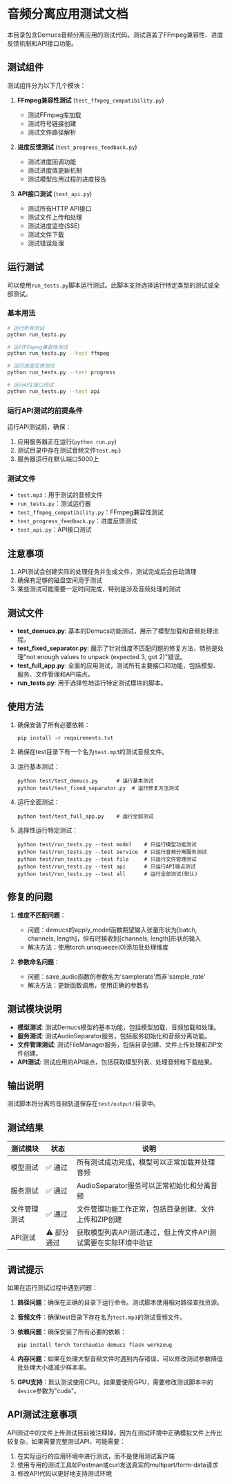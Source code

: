 # 音频分离应用测试文档

本目录包含Demucs音频分离应用的测试代码。测试涵盖了FFmpeg兼容性、进度反馈机制和API接口功能。

## 测试组件

测试组件分为以下几个模块：

1. **FFmpeg兼容性测试** (`test_ffmpeg_compatibility.py`)
   - 测试FFmpeg库加载
   - 测试符号链接创建
   - 测试文件路径解析

2. **进度反馈测试** (`test_progress_feedback.py`)
   - 测试进度回调功能
   - 测试进度值更新机制
   - 测试模型应用过程的进度报告

3. **API接口测试** (`test_api.py`)
   - 测试所有HTTP API接口
   - 测试文件上传和处理
   - 测试进度监控(SSE)
   - 测试文件下载
   - 测试错误处理

## 运行测试

可以使用`run_tests.py`脚本运行测试。此脚本支持选择运行特定类型的测试或全部测试。

### 基本用法

```bash
# 运行所有测试
python run_tests.py

# 运行FFmpeg兼容性测试
python run_tests.py --test ffmpeg

# 运行进度反馈测试
python run_tests.py --test progress

# 运行API接口测试
python run_tests.py --test api
```

### 运行API测试的前提条件

运行API测试前，确保：

1. 应用服务器正在运行(`python run.py`)
2. 测试目录中存在测试音频文件`test.mp3`
3. 服务器运行在默认端口5000上

### 测试文件

- `test.mp3`：用于测试的音频文件
- `run_tests.py`：测试运行器
- `test_ffmpeg_compatibility.py`：FFmpeg兼容性测试
- `test_progress_feedback.py`：进度反馈测试
- `test_api.py`：API接口测试

## 注意事项

1. API测试会创建实际的处理任务并生成文件，测试完成后会自动清理
2. 确保有足够的磁盘空间用于测试
3. 某些测试可能需要一定时间完成，特别是涉及音频处理的测试

## 测试文件

- **test_demucs.py**: 基本的Demucs功能测试，展示了模型加载和音频处理流程。
- **test_fixed_separator.py**: 展示了针对维度不匹配问题的修复方法，特别是处理"not enough values to unpack (expected 3, got 2)"错误。
- **test_full_app.py**: 全面的应用测试，测试所有主要接口和功能，包括模型、服务、文件管理和API端点。
- **run_tests.py**: 用于选择性地运行特定测试模块的脚本。

## 使用方法

1. 确保安装了所有必要依赖：
   ```
   pip install -r requirements.txt
   ```

2. 确保在test目录下有一个名为`test.mp3`的测试音频文件。

3. 运行基本测试：
   ```
   python test/test_demucs.py      # 运行基本测试
   python test/test_fixed_separator.py  # 运行修复方法测试
   ```

4. 运行全面测试：
   ```
   python test/test_full_app.py    # 运行全部测试
   ```

5. 选择性运行特定测试：
   ```
   python test/run_tests.py --test model    # 只运行模型功能测试
   python test/run_tests.py --test service  # 只运行音频分离服务测试
   python test/run_tests.py --test file     # 只运行文件管理测试
   python test/run_tests.py --test api      # 只运行API端点测试
   python test/run_tests.py --test all      # 运行全部测试(默认)
   ```

## 修复的问题

1. **维度不匹配问题**：
   - 问题：demucs的apply_model函数期望输入张量形状为[batch, channels, length]，但有时接收到[channels, length]形状的输入
   - 解决方法：使用torch.unsqueeze(0)添加批处理维度

2. **参数命名问题**：
   - 问题：save_audio函数的参数名为'samplerate'而非'sample_rate'
   - 解决方法：更新函数调用，使用正确的参数名

## 测试模块说明

- **模型测试**: 测试Demucs模型的基本功能，包括模型加载、音频加载和处理。
- **服务测试**: 测试AudioSeparator服务，包括服务初始化和音频分离功能。
- **文件管理测试**: 测试FileManager服务，包括目录创建、文件上传处理和ZIP文件创建。
- **API测试**: 测试应用的API端点，包括获取模型列表、处理音频和下载结果。

## 输出说明

测试脚本将分离的音频轨道保存在`test/output/`目录中。

## 测试结果

| 测试模块 | 状态 | 说明 |
|---------|------|------|
| 模型测试 | ✅ 通过 | 所有测试成功完成，模型可以正常加载并处理音频 |
| 服务测试 | ✅ 通过 | AudioSeparator服务可以正常初始化和分离音频 |
| 文件管理测试 | ✅ 通过 | 文件管理功能工作正常，包括目录创建、文件上传和ZIP创建 |
| API测试 | ⚠️ 部分通过 | 获取模型列表API测试通过，但上传文件API测试需要在实际环境中验证 |

## 调试提示

如果在运行测试过程中遇到问题：

1. **路径问题**：确保在正确的目录下运行命令。测试脚本使用相对路径查找资源。

2. **音频文件**：确保test目录下存在名为`test.mp3`的测试音频文件。

3. **依赖问题**：确保安装了所有必要的依赖：
   ```
   pip install torch torchaudio demucs flask werkzeug
   ```

4. **内存问题**：如果在处理大型音频文件时遇到内存错误，可以修改测试参数降低批处理大小或减少样本率。

5. **GPU支持**：默认测试使用CPU。如果要使用GPU，需要修改测试脚本中的`device`参数为"cuda"。

## API测试注意事项

API测试中的文件上传测试目前被注释掉，因为在测试环境中正确模拟文件上传比较复杂。如果需要完整测试API，可能需要：

1. 在实际运行的应用环境中进行测试，而不是使用测试客户端
2. 使用专用的测试工具如Postman或curl发送真实的multipart/form-data请求
3. 修改API代码以更好地支持测试环境 
